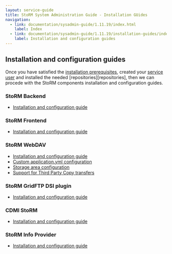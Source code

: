 ```yaml
---
layout: service-guide
title: StoRM System Administration Guide - Installation GUides
navigation:
  - link: documentation/sysadmin-guide/1.11.19/index.html
    label: Index
  - link: documentation/sysadmin-guide/1.11.19/installation-guides/index.html
    label: Installation and configuration guides
---
```


## Installation and configuration guides <a name="installation">&nbsp;</a>

Once you have satisfied the [installation prerequisites][prerequisites],
created your [service user][service-user] and installed the needed [repositories][repositories],
then we can procede with the StoRM components installation and configuration guides.

### StoRM Backend <a name="backend">&nbsp;</a>

* [Installation and configuration guide](backend/index.html)

### StoRM Frontend <a name="frontend">&nbsp;</a>

* [Installation and configuration guide](frontend/index.html)

### StoRM WebDAV <a name="webdav">&nbsp;</a>

* [Installation and configuration guide](webdav/storm-webdav-guide/index.html)
* [Custom application.yml configuration](webdav/custom-webdav-configuration/index.html)
* [Storage area configuration](webdav/storage-area-configuration/index.html)
* [Support for Third Party Copy transfers](webdav/tpc/index.html)

### StoRM GridFTP DSI plugin <a name="gridftp">&nbsp;</a>

* [Installation and configuration guide](gridftp/index.html)

### CDMI StoRM <a name="cdmi">&nbsp;</a>

* [Installation and configuration guide](cdmi/index.html)

### StoRM Info Provider <a name="infoprovider">&nbsp;</a>

* [Installation and configuration guide](info-provider/index.html)

[prerequisites]: {{site.baseurl}}/documentation/sysadmin-guide/1.11.19/installation-prerequisites/index.html
[service-user]: {{site.baseurl}}/documentation/sysadmin-guide/1.11.19/service-user/index.html